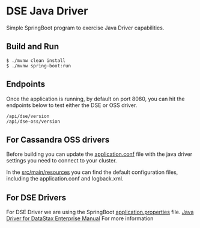 # DSE Java Driver

Simple SpringBoot program to exercise Java Driver capabilities. 

## Build and Run
```
$ ./mvnw clean install
$ ./mvnw spring-boot:run
```

## Endpoints
Once the application is running, by default on port 8080, you can hit the endpoints below to test either the DSE or OSS driver.

```
/api/dse/version 
/api/dse-oss/version
```

## For Cassandra OSS drivers
Before building you can update the [application.conf](https://github.com/mborges-pivotal/dse-java-driver/blob/main/src/main/resources/application.conf) file with the java driver settings you need to connect to your cluster. 

In the [src/main/resources](https://github.com/mborges-pivotal/dse-java-driver/tree/main/src/main/resources) you can find the default configuration files, including the application.conf and logback.xml. 

## For DSE Drivers
For DSE Driver we are using the SpringBoot [application.properties](https://github.com/mborges-pivotal/dse-java-driver/blob/main/src/main/resources/application.properties) file. 
[Java Driver for DataStax Enterprise Manual](https://docs.datastax.com/en/developer/java-driver-dse/2.3/) For more information